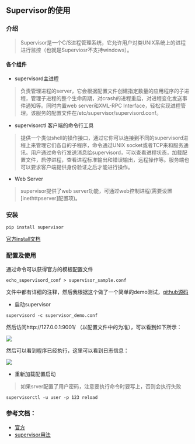## Supervisor的使用
### 介绍
>Supervisor是一个C/S进程管理系统，它允许用户对类UNIX系统上的进程进行监控（也就是Superviosr不支持windows）。

#### 各个组件
- supervisord主进程
>负责管理进程的server，它会根据配置文件创建指定数量的应用程序的子进程，管理子进程的整个生命周期，对crash的进程重启，对进程变化发送事件通知等。同时内置web server和XML-RPC Interface，轻松实现进程管理。该服务的配置文件在/etc/supervisor/supervisord.conf。

- supervisorctl 客户端的命令行工具
>提供一个类似shell的操作接口，通过它你可以连接到不同的supervisord进程上来管理它们各自的子程序，命令通过UNIX socket或者TCP来和服务通讯。用户通过命令行发送消息给supervisord，可以查看进程状态，加载配置文件，启停进程，查看进程标准输出和错误输出，远程操作等。服务端也可以要求客户端提供身份验证之后才能进行操作。

- Web Server
> supervisor提供了web server功能，可通过web控制进程(需要设置[inethttpserver]配置项)。

### 安装
```shell
pip install supervisor
```
[官方install文档](http://supervisord.org/installing.html)
### 配置及使用
通过命令可以获得官方的模板配置文件
```shell
echo_supervisord_conf > supervisor_sample.conf
```
文件中都有详细的注释，然后我根据这个做了一个简单的demo测试，[github源码](https://github.com/liangpinglk/blog/tree/master/demo/supervisor)
- 启动supervisor
```shell
supervisord -c supervisor_demo.conf
```
然后访问http://127.0.0.1:9001/ （以配置文件中的为准），可以看到如下所示：

![](https://raw.githubusercontent.com/liangpinglk/note/master/picture/supervisor-used/web-pannel.png)

然后可以看到程序已经执行，这里可以看到日志信息：

![](https://raw.githubusercontent.com/liangpinglk/note/master/picture/supervisor-used/log.png)

- 重新加载配置启动
>如果srver配置了用户密码，注意要执行命令时要写上，否则会执行失败

```shell
supervisorctl -u user -p 123 reload  
```

### 参考文档：
- [官方](http://supervisord.org/)
- [supervisor用法](https://juejin.im/post/5d80da83e51d45620c1c5471)
